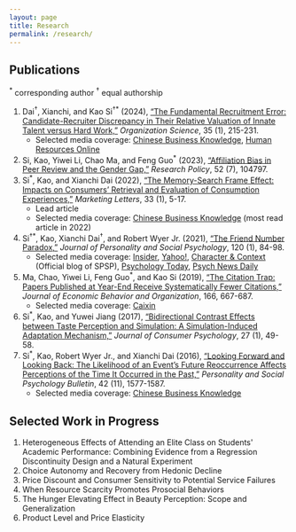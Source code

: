 ```yaml
---
layout: page
title: Research
permalink: /research/
---
```

## Publications

<sup>*</sup> corresponding author  <sup>†</sup> equal authorship

1. Dai<sup>†</sup>, Xianchi, and Kao Si<sup>†*</sup> (2024), [“The Fundamental Recruitment Error: Candidate-Recruiter Discrepancy in Their Relative Valuation of Innate Talent versus Hard Work,”](https://doi.org/10.1287/orsc.2023.1667) _Organization Science_, 35 (1), 215-231.
   - Selected media coverage: [Chinese Business Knowledge](https://cbk.bschool.cuhk.edu.hk/understanding-fundamental-recruitment-error-in-talent-acquisition/#:~:text=The%20recruiters%20also%20prefer%20hard,job%20candidates%20and%20recruiters%20differs.), [Human Resources Online](https://www.humanresourcesonline.net/the-fundamental-recruitment-error-that-recruiters-need-to-watch-out-for)
2. Si, Kao, Yiwei Li, Chao Ma, and Feng Guo<sup>*</sup> (2023), [“Affiliation Bias in Peer Review and the Gender Gap,”](https://doi.org/10.1016/j.respol.2023.104797) _Research Policy_, 52 (7), 104797.
3. Si<sup>*</sup>, Kao, and Xianchi Dai (2022), [“The Memory-Search Frame Effect: Impacts on Consumers’ Retrieval and Evaluation of Consumption Experiences,”](https://doi.org/10.1007/s11002-021-09603-6) _Marketing Letters_, 33 (1), 5-17. 
   - Lead article
   - Selected media coverage: [Chinese Business Knowledge](https://cbk.bschool.cuhk.edu.hk/the-power-of-memory-in-stimulating-purchases/) (most read article in 2022)
4. Si<sup>†*</sup>, Kao, Xianchi Dai<sup>†</sup>, and Robert Wyer Jr. (2021), [“The Friend Number Paradox,”](https://doi.org/10.1037/pspi0000244) _Journal of Personality and Social Psychology_, 120 (1), 84-98.
   - Selected media coverage: [Insider](https://www.insider.com/friendship-paradox-study-people-with-fewer-friends-attract-friends-2021-2), [Yahoo!](https://www.yahoo.com/lifestyle/friend-number-paradox-helps-explain-143835527.html), [Character & Context](https://www.spsp.org/news-center/blog/si-friend-number-paradox) (Official blog of SPSP), [Psychology Today](https://www.psychologytoday.com/gb/blog/your-future-self/202101/the-surprising-appeal-having-just-few-friends), [Psych News Daily](https://www.psychnewsdaily.com/why-having-too-many-friends-makes-people-less-likely-to-friend-you/)
5. Ma, Chao, Yiwei Li, Feng Guo<sup>*</sup>, and Kao Si (2019), [“The Citation Trap: Papers Published at Year-End Receive Systematically Fewer Citations,”](https://doi.org/10.1016/j.jebo.2019.08.007) _Journal of Economic Behavior and Organization_, 166, 667-687.
   - Selected media coverage: [Caixin](http://cec.blog.caixin.com/archives/211606)
6. Si<sup>*</sup>, Kao, and Yuwei Jiang (2017), [“Bidirectional Contrast Effects between Taste Perception and Simulation: A Simulation-Induced Adaptation Mechanism,”](https://doi.org/10.1016/j.jcps.2016.04.002) _Journal of Consumer Psychology_, 27 (1), 49-58.
7. Si<sup>*</sup>, Kao, Robert Wyer Jr., and Xianchi Dai (2016), [“Looking Forward and Looking Back: The Likelihood of an Event’s Future Reoccurrence Affects Perceptions of the Time It Occurred in the Past,”](https://doi.org/10.1177/0146167216665343) _Personality and Social Psychology Bulletin_, 42 (11), 1577-1587.
	- Selected media coverage: [Chinese Business Knowledge](https://cbk.bschool.cuhk.edu.hk/how-our-perceived-future-influences-our-past/)

## Selected Work in Progress

1. Heterogeneous Effects of Attending an Elite Class on Students' Academic Performance: Combining Evidence from a Regression Discontinuity Design and a Natural Experiment
2. Choice Autonomy and Recovery from Hedonic Decline
3. Price Discount and Consumer Sensitivity to Potential Service Failures
4. When Resource Scarcity Promotes Prosocial Behaviors
5. The Hunger Elevating Effect in Beauty Perception: Scope and Generalization
6. Product Level and Price Elasticity
